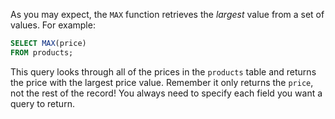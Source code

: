 As you may expect, the `MAX` function retrieves the _largest_ value from a set of values. For example:

```sql
SELECT MAX(price)
FROM products;
```

This query looks through all of the prices in the `products` table and returns the price with the largest price value. Remember it only returns the `price`, not the rest of the record! You always need to specify each field you want a query to return.